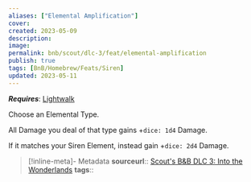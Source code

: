 ```yaml
---
aliases: ["Elemental Amplification"]
cover: 
created: 2023-05-09
description: 
image: 
permalink: bnb/scout/dlc-3/feat/elemental-amplification
publish: true
tags: [BnB/Homebrew/Feats/Siren]
updated: 2023-05-11
---
```


***Requires***: [Lightwalk](Lightwalk.md)

Choose an Elemental Type. 

All Damage you deal of that type gains +`dice: 1d4` Damage. 

If it matches your Siren Element, instead gain +`dice: 2d4` Damage.

> [!inline-meta]- Metadata
> **sourceurl**:: [Scout's B&B DLC 3: Into the Wonderlands](https://docs.google.com/document/d/1MLOgrWwcLNTnP9PuXrKiLImy7SUh4hXO8arVUAlmdp0/edit)
> **tags**::
